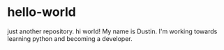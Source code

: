 # hello-world
just another repository.
hi world!
My name is Dustin. I'm working towards learning python and becoming a developer.
